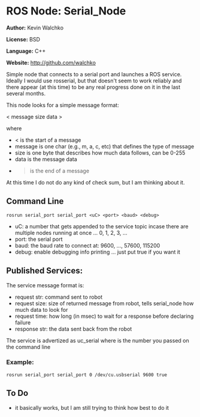 # ROS Node: Serial_Node

**Author:** Kevin Walchko

**License:** BSD

**Language:** C++

**Website:** http://github.com/walchko

Simple node that connects to a serial port and launches a ROS service. Ideally I would use rosserial, but that doesn't seem to work reliably and there appear (at this time) to be any real progress done on it in the last several months.

This node looks for a simple message format:

   < message size data >

where
* < is the start of a message
* message is one char (e.g., m, a, c, etc) that defines the type of message
* size is one byte that describes how much data follows, can be 0-255
* data is the message data
* > is the end of a message

At this time I do not do any kind of check sum, but I am thinking about it.

## Command Line

	rosrun serial_port serial_port <uC> <port> <baud> <debug>

* uC: a number that gets appended to the service topic incase there are multiple nodes running at once … 0, 1, 2, 3, …
* port: the serial port
* baud: the baud rate to connect at: 9600, …, 57600, 115200
* debug: enable debugging info printing ... just put true if you want it

## Published Services: 
The service message format is:
* request str: command sent to robot
* request size: size of returned message from robot, tells serial_node how much data to look for
* request time: how long (in msec) to wait for a response before declaring failure
* response str: the data sent back from the robot

The service is advertized as uc<uC>_serial where <uC> is the number you passed on the command line

### Example:
 	rosrun serial_port serial_port 0 /dev/cu.usbserial 9600 true

## To Do

* it basically works, but I am still trying to think how best to do it
